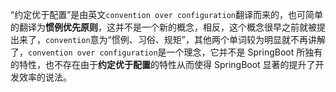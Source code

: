 “约定优于配置”是由英文`convention over configuration`翻译而来的，也可简单的翻译为**惯例优先原则**，这并不是一个新的概念，相反，这个概念很早之前就被提出来了，`convention`意为“惯例、习俗、规矩”，其他两个单词较为明显就不再讲解了，`convention over configuration`是一个理念，它并不是 SpringBoot 所独有的特性，也不存在由于**约定优于配置**的特性从而使得 SpringBoot 显著的提升了开发效率的说法。

